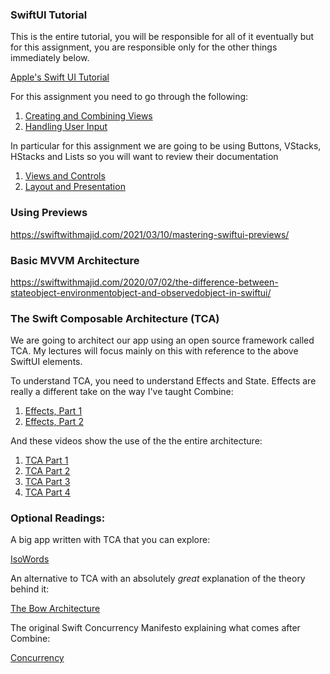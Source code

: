 ### SwiftUI Tutorial

This is the entire tutorial, you will be responsible for all of it eventually
but for this assignment, you are responsible only for the other things immediately
below.

[Apple's Swift UI Tutorial](https://developer.apple.com/tutorials/swiftui/#swiftui-essentials)

For this assignment you need to go through the following:

1. [Creating and Combining Views](https://developer.apple.com/tutorials/swiftui/creating-and-combining-views)
2. [Handling User Input](https://developer.apple.com/tutorials/swiftui/handling-user-input)

In particular for this assignment we are going to be using Buttons, VStacks, 
HStacks and Lists so you will want to review their documentation

1. [Views and Controls](https://developer.apple.com/documentation/SwiftUI/Views-and-Controls)
2. [Layout and Presentation](https://developer.apple.com/documentation/swiftui/view-layout-and-presentation)

### Using Previews

https://swiftwithmajid.com/2021/03/10/mastering-swiftui-previews/

### Basic MVVM Architecture

https://swiftwithmajid.com/2020/07/02/the-difference-between-stateobject-environmentobject-and-observedobject-in-swiftui/

### The Swift Composable Architecture (TCA)

We are going to architect our app using an open source framework called TCA. My 
lectures will focus mainly on this with reference to the above SwiftUI elements.

To understand TCA, you need to understand Effects and State. Effects are really a different take on the way I've taught Combine:

1. [Effects, Part 1](https://www.pointfree.co/episodes/ep80-the-combine-framework-and-effects-part-1)
2. [Effects, Part 2](https://www.pointfree.co/episodes/ep81-the-combine-framework-and-effects-part-2)

And these videos show the use of the the entire architecture:

1. [TCA Part 1](https://www.pointfree.co/collections/composable-architecture/a-tour-of-the-composable-architecture/ep100-a-tour-of-the-composable-architecture-part-1)
2. [TCA Part 2](https://www.pointfree.co/collections/composable-architecture/a-tour-of-the-composable-architecture/ep101-a-tour-of-the-composable-architecture-part-2)
3. [TCA Part 3](https://www.pointfree.co/collections/composable-architecture/a-tour-of-the-composable-architecture/ep102-a-tour-of-the-composable-architecture-part-3)
4. [TCA Part 4](https://www.pointfree.co/collections/composable-architecture/a-tour-of-the-composable-architecture/ep103-a-tour-of-the-composable-architecture-part-4)

### Optional Readings:

A big app written with TCA that you can explore:

[IsoWords](https://github.com/pointfreeco/isowords)

An alternative to TCA with an absolutely _great_ explanation of the theory behind it:

[The Bow Architecture](https://arch.bow-swift.io/docs/background/overview/)

The original Swift Concurrency Manifesto explaining what comes after Combine:

[Concurrency](https://gist.github.com/lattner/31ed37682ef1576b16bca1432ea9f782)





